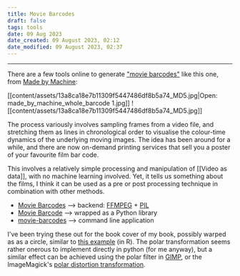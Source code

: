 ```yaml
---
title: Movie Barcodes
draft: false
tags: tools
date: 09 Aug 2023
date_created: 09 August 2023, 02:12
date_modified: 09 August 2023, 02:37
---
```

---

There are a few tools online to generate ["movie barcodes"](https://thefilmstage.com/movie-barcode-an-entire-feature-film-in-one-image/) like this one, from [Made by Machine](https://movingpixel.net/project/mbm/):

[[content/assets/13a8ca18e7b11309f5447486df8b5a74_MD5.jpg|Open: made_by_machine_whole_barcode 1.jpg]]
![[content/assets/13a8ca18e7b11309f5447486df8b5a74_MD5.jpg]]


The process variously involves sampling frames from a video file, and stretching them as lines in chronological order to visualise the colour-time dynamics of the underlying moving images. The idea has been around for a while, and there are now on-demand printing services that sell you a poster of your favourite film bar code.

This involves a relatively simple processing and manipulation of [[Video as data]], with no machine learning involved. Yet, it tells us something about the films, I think it can be used as a pre or post processing technique in combination with other methods.

- [Movie Barcodes](https://timbennett.github.io/movie-barcodes/) --> backend: [FFMPEG](https://www.ffmpeg.org/) + [PIL](https://en.wikipedia.org/wiki/Python_Imaging_Library)
- [Movie Barcode](https://github.com/MarcBresson/movie-barcode/tree/main) --> wrapped as a Python library
- [movie-barcodes](https://github.com/andrewdcampbell/movie-barcodes) --> command line application

I've been trying these out for the book cover of my book, possibly warped as as a circle, similar to [this example](https://rlang.io/create-a-radial-movie-tv-barcode-using-polar-coordinates/) (in R). The polar transformation seems rather onerous to implement directly in python (for me anyway), but a similar effect can be achieved using the polar filter in [GIMP](https://www.gimp.org/), or the ImageMagick's [polar distortion transformation](https://imagemagick.org/Usage/distorts/#polar).